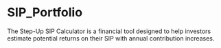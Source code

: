 # SIP_Portfolio
The Step-Up SIP Calculator is a financial tool designed to help investors estimate potential returns on their SIP with annual contribution increases.
